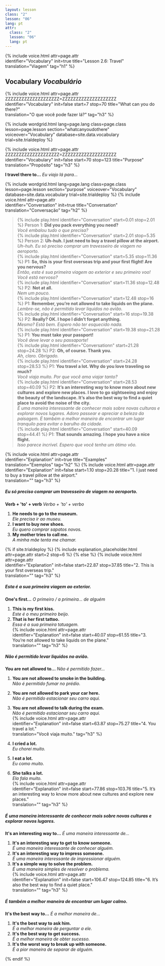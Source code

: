 ```yaml
---
layout: lesson
class: "2"
lesson: "06"
lang: pt
attr:
  class: "2"
  lesson: "06"
  lang: pt
---
```


{%  include voice.html attr=page.attr  
	identifier="Vocabulary"  init=true
	title="Lesson 2.6: Travel"        
	translation="Viagem"
    tag="h1" %}

## Vocabulary   *Vocabulário*

{%  include voice.html attr=page.attr    ZZZZZZZZZZZZZZZZZZZZ=ZZZZZZZZZZZZZZZZZZZZ
	identifier="Vocabulary"  init=false start=7 stop=70
	title="What can you do there?"        
	translation="O que você pode fazer lá?"
    tag="h3" %}


{% include wordgrid.html lang=page.lang
		class=page.class 
		lesson=page.lesson 
		section="whatcanyoudothere"
		voiceover="Vocabulary"
		database=site.data.vocabulary 
		trial=site.trialdeploy %}

{%  include voice.html attr=page.attr    ZZZZZZZZZZZZZZZZZZZZ=ZZZZZZZZZZZZZZZZZZZZ
	identifier="Vocabulary"  init=false start=70 stop=123
	title="Purpose"        
	translation="Propósito"
    tag="h3" %}

**I travel there to...**     *Eu viajo lá para...*

{% include wordgrid.html lang=page.lang
		class=page.class 
		lesson=page.lesson 
		section="purpose"
		voiceover="Vocabulary"
		database=site.data.vocabulary 
		trial=site.trialdeploy %}
{%  include voice.html attr=page.attr  
	identifier="Conversation"  init=true
	title="Conversation"        
	translation="Conversação"
    tag="h2" %}

> {% include play.html identifier="Conversation" start=0.01 stop=2.01 %} Person 1: **Did you pack everything you need?**   
*Você embalou tudo o que precisa?*   
> {% include play.html identifier="Conversation" start=2.01  stop=5.35 %} Person 2: **Uh-huh. I just need to buy a travel pillow at the airport.**   
*Uh-huh. Eu só preciso comprar um travesseiro de viagem no aeroporto.*   
> {% include play.html identifier="Conversation" start=5.35 stop=11.36 %} P1: **So, this is your first overseas trip and your first flight! Are you nervous?**   
*Então, esta é sua primeira viagem ao exterior e seu primeiro voo! Você está nervoso?*  
> {% include play.html identifier="Conversation" start=11.36 stop=12.48 %} P2: **Not at all.**  
*Nem um pouco.*   
> {% include play.html identifier="Conversation" start=12.48 stop=16 %} P1: **Remember, you’re not allowed to take liquids on the plane.**    
*Lembre-se, não é permitido levar liquidos no avião.*    
> {% include play.html identifier="Conversation" start=16 stop=19.38 %} P2: **Really? OK. I hope I didn’t forget anything.**   
*Mesmo? Está bem. Espero não ter esquecido nada.*   
> {% include play.html identifier="Conversation" start=19.38 stop=21.28 %} P1: **You must take your passport!**    
*Você deve levar o seu passaporte!*   
> {% include play.html identifier="Conversationn" start=21.28 stop=24.28 %} P2: **Oh, of course. Thank you.**    
*Ah, claro. Obrigado.*   
> {% include play.html identifier="Conversation" start=24.28 stop=28.53 %} P1: **You travel a lot. Why do you love traveling so much?**    
*Você viaja muito. Por que você ama viajar tanto?*   
> {% include play.html identifier="Conversation" start=28.53 stop=40.09 %} P2: **It’s an interesting way to know more about new cultures and explore new places. I love to go sightseeing and enjoy the beauty of the landscape. It’s also the best way to find a quiet place to avoid the noise of the city.**     
*É uma maneira interessante de conhecer mais sobre novas culturas e explorar novos lugares. Adoro passear e apreciar a beleza da paisagem. É também a melhor maneira de encontrar um lugar tranquilo para evitar o barulho da cidade.*   
> {% include play.html identifier="Conversation" start=40.09 stop=44.41 %} P1: **That sounds amazing. I hope you have a nice flight.**   
*Isso parece incrível. Espero que você tenha um ótimo vôo.*    

{%  include voice.html attr=page.attr  
	identifier="Explanation"  init=true
	title="Examples"        
	translation="Exemplos"
    tag="h2" %}
{%  include voice.html attr=page.attr  
	identifier="Explanation"  init=false start=1.10 stop=20.28
	title="1. I just need to buy a travel pillow at the airport."        
	translation=""
    tag="h3" %}
##### *Eu só preciso comprar um travesseiro de viagem no aeroporto.*
**Verb + 'to' + verb**     *Verbo + 'to' + verbo*

1. **He needs to go to the museum.**  
*Ele precisa ir ao museu.*   
2. **I want to buy new shoes.**  
*Eu quero comprar sapatos novos.*   
3. **My mother tries to call me.**  
*A minha mãe tenta me chamar.*  

{% if site.trialdeploy %}
	{% include explanation_placeholder.html  attr=page.attr     start=2 stop=6 %}
	{% else %}
{%  include voice.html attr=page.attr  
	identifier="Explanation"  init=false start=22.87 stop=37.85
	title="2. This is your first overseas trip."        
	translation=""
    tag="h3" %}
##### *Esta é a sua primeira viagem ao exterior.*
**One's first...**     *O primeiro / a primeira... de alguém*

1. **This is my first kiss.**  
*Este é o meu primeiro beijo.*   
2. **That is her first tattoo.**  
*Essa é a sua primeira tatuagem.*   
{%  include voice.html attr=page.attr  
	identifier="Explanation"  init=false start=40.07 stop=61.55
	title="3. You’re not allowed to take liquids on the plane."        
	translation=""
    tag="h3" %}
##### *Não é permitido levar liquidos no avião.*
**You are not allowed to...**     *Não é permitido fazer...*

1. **You are not allowed to smoke in the building.**  
*Não é permitido fumar no prédio.*  
2. **You are not allowed to park your car here.**  
*Não é permitido estacionar seu carro aqui.*   
3. **You are not allowed to talk during the exam.**  
*Não é permitido estacionar seu carro aqui.*   
{%  include voice.html attr=page.attr  
	identifier="Explanation"  init=false start=63.87 stop=75.27
	title="4. You travel a lot."        
	translation="Você viaja muito."
    tag="h3" %}

1. **I cried a lot.**  
*Eu chorei muito.*   
2. **I eat a lot.**  
*Eu como muito.*   
3. **She talks a lot.**  
*Ela fala muito.*   
{%  include voice.html attr=page.attr  
	identifier="Explanation"  init=false start=77.86 stop=103.76
	title="5. It’s an interesting way to know more about new cultures and explore new places."        
	translation=""
    tag="h3" %}
##### *É uma maneira interessante de conhecer mais sobre novas culturas e explorar novos lugares.*
**It's an interesting way to...**     *É uma maneira interessante de...*

1. **It's an interesting way to get to know someone.**  
*É uma maneira interessante de conhecer alguém.*   
2. **It's an interesting way to impress someone.**  
*É uma maneira interessante de impressionar alguém.*  
3. **It's a simple way to solve the problem.**  
*É uma maneira simples de resolver o problema.*   
{%  include voice.html attr=page.attr  
	identifier="Explanation"  init=false start=106.47 stop=124.85
	title="6. It’s also the best way to find a quiet place."        
	translation=""
    tag="h3" %}
##### *É também a melhor maneira de encontrar um lugar calmo.*
**It's the best way to...**     *É a melhor maneira de...*

1. **It's the best way to ask him.**  
*É a melhor maneira de perguntar a ele.*   
2. **It's the best way to get success.**  
*É a melhor maneira de obter sucesso.*    
3. **It's the worst way to break up with someone.**  
*É a pior maneira de separar de alguém.*  


{% endif %}